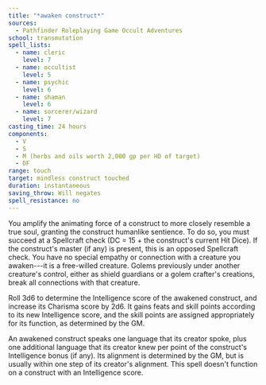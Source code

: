 ```yaml
---
title: "*awaken construct*"
sources:
  - Pathfinder Roleplaying Game Occult Adventures
school: transmutation
spell_lists:
  - name: cleric
    level: 7
  - name: occultist
    level: 5
  - name: psychic
    level: 6
  - name: shaman
    level: 6
  - name: sorcerer/wizard
    level: 7
casting_time: 24 hours
components:
  - V
  - S
  - M (herbs and oils worth 2,000 gp per HD of target)
  - DF
range: touch
target: mindless construct touched
duration: instantaneous
saving_throw: Will negates
spell_resistance: no
---
```


You amplify the animating force of a construct to more closely resemble a true soul, granting the construct humanlike sentience. To do so, you must succeed at a Spellcraft check (DC = 15 + the construct's current Hit Dice). If the construct's master (if any) is present, this is an opposed Spellcraft check. You have no special empathy or connection with a creature you awaken---it is a free-willed creature. Golems previously under another creature's control, either as shield guardians or a golem crafter's creations, break all connections with that creature.

Roll 3d6 to determine the Intelligence score of the awakened construct, and increase its Charisma score by 2d6. It gains feats and skill points according to its new Intelligence score, and the skill points are assigned appropriately for its function, as determined by the GM.

An awakened construct speaks one language that its creator spoke, plus one additional language that its creator knew per point of the construct's Intelligence bonus (if any). Its alignment is determined by the GM, but is usually within one step of its creator's alignment. This spell doesn't function on a construct with an Intelligence score.
